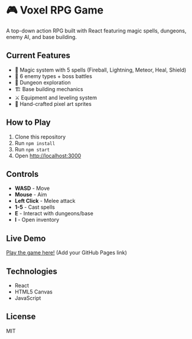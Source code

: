 # 🎮 Voxel RPG Game

A top-down action RPG built with React featuring magic spells, dungeons, enemy AI, and base building.

## Current Features

- 🧙 Magic system with 5 spells (Fireball, Lightning, Meteor, Heal, Shield)
- 👹 6 enemy types + boss battles
- 🏰 Dungeon exploration
- 🏗️ Base building mechanics
- ⚔️ Equipment and leveling system
- 🎨 Hand-crafted pixel art sprites

## How to Play

1. Clone this repository
2. Run `npm install`
3. Run `npm start`
4. Open [http://localhost:3000](http://localhost:3000)

## Controls

- **WASD** - Move
- **Mouse** - Aim
- **Left Click** - Melee attack
- **1-5** - Cast spells
- **E** - Interact with dungeons/base
- **I** - Open inventory

## Live Demo

[Play the game here!](#) (Add your GitHub Pages link)

## Technologies

- React
- HTML5 Canvas
- JavaScript

## License

MIT
